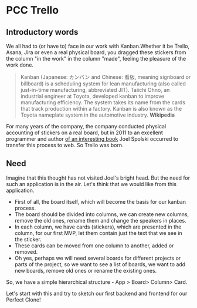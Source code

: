 # PCC Trello

## Introductory words

We all had to (or have to) face in our work with Kanban.Whether it be Trello, Asana, Jira or even a real physical board, you dragged these stickers from the column "in the work" in the column "made", feeling the pleasure of the work done.

> Kanban (Japanese: カンバン and Chinese: 看板, meaning signboard or billboard) is a scheduling system for lean manufacturing (also called just-in-time manufacturing, abbreviated JIT). Taiichi Ohno, an industrial engineer at Toyota, developed kanban to improve manufacturing efficiency. The system takes its name from the cards that track production within a factory. Kanban is also known as the Toyota nameplate system in the automotive industry.
> **Wikipedia**

For many years of the company, the company conducted physical accounting of stickers on a real board, but in 2011 to an excellent programmer and author [of an interesting book](https://archive.org/details/joelonsoftwareon00spol) Joel Spolski occurred to transfer this process to web. So Trello was born.

## Need
Imagine that this thought has not visited Joel's bright head. But the need for such an application is in the air. Let's think that we would like from this application.

- First of all, the board itself, which will become the basis for our kanban process.
- The board should be divided into columns, we can create new columns, remove the old ones, rename them and change the speakers in places.
- In each column, we have cards (stickers), which are presented in the column, for our first MVP, let them contain just the text that we see in the sticker.
- These cards can be moved from one column to another, added or removed.
- Oh yes, perhaps we will need several boards for different projects or parts of the project, so we want to see a list of boards, we want to add new boards, remove old ones or rename the existing ones.

So, we have a simple hierarchical structure - App > Board> Column> Card.

Let's start with this and try to sketch our first backend and frontend for our Perfect Clone!
